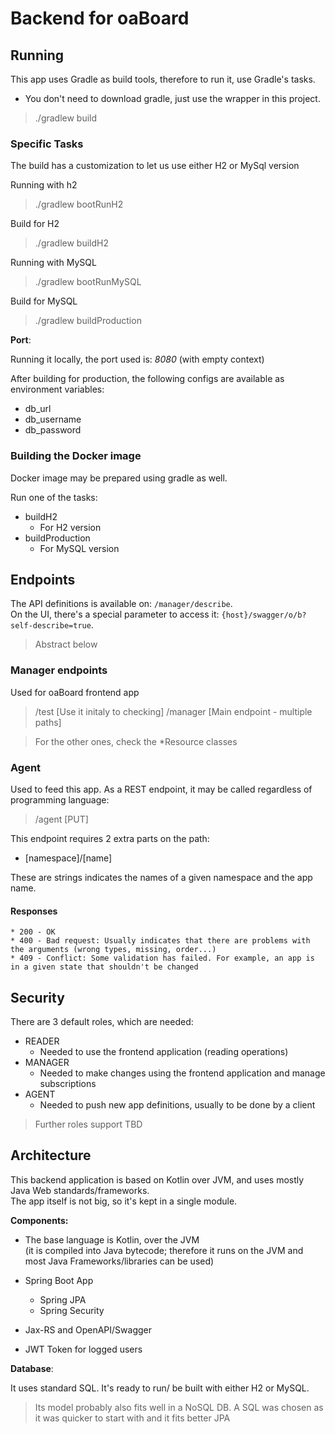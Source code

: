 <!-- # oaboard-backend-app -->
# Backend for oaBoard

## Running

This app uses Gradle as build tools, therefore to run it, use Gradle's tasks.

* You don't need to download gradle, just use the wrapper in this project.

> ./gradlew build


### Specific Tasks

The build has a customization to let us use either H2 or MySql version

Running with h2

> ./gradlew bootRunH2

Build for H2

> ./gradlew buildH2

Running with MySQL

> ./gradlew bootRunMySQL

Build for MySQL

> ./gradlew buildProduction

**Port**:  

Running it locally, the port used is: *8080* (with empty context)

After building for production, the following configs are available as environment variables:   

* db_url
* db_username
* db_password

### Building the Docker image

Docker image may be prepared using gradle as well.  

Run one of the tasks:

* buildH2
    * For H2 version
* buildProduction
    * For MySQL version

## Endpoints

The API definitions is available on: `/manager/describe`.    
On the UI, there's a special parameter to access it: `{host}/swagger/o/b?self-describe=true`.  

> Abstract below

### Manager endpoints

Used for oaBoard frontend app

> /test [Use it initaly to checking]
> /manager [Main endpoint - multiple paths]  

> For the other ones, check the *Resource classes

### Agent

Used to feed this app.  As a REST endpoint, it may be called regardless of programming language:  

> /agent [PUT]

This endpoint requires 2 extra parts on the path:

- [namespace]/[name]

These are strings indicates the names of a given namespace and the app name.

#### Responses

    * 200 - OK
    * 400 - Bad request: Usually indicates that there are problems with the arguments (wrong types, missing, order...)
    * 409 - Conflict: Some validation has failed. For example, an app is in a given state that shouldn't be changed
 
## Security
        
There are 3 default roles, which are needed:

* READER
    * Needed to use the frontend application (reading operations)
* MANAGER
    * Needed to make changes using the frontend application and manage subscriptions
* AGENT
    * Needed to push new app definitions, usually to be done by a client 
    
> Further roles support TBD

## Architecture

This backend application is based on Kotlin over JVM, and uses mostly Java Web standards/frameworks.   
The app itself is not big, so it's kept in a single module.  

**Components:**  

 * The base language is Kotlin, over the JVM  
    (it is compiled into Java bytecode; therefore it runs on the JVM and most Java Frameworks/libraries can be used)
   
 * Spring Boot App
    * Spring JPA 
    * Spring Security    
 * Jax-RS and OpenAPI/Swagger
 * JWT Token for logged users 

**Database**:  

 It uses standard SQL. 
 It's ready to run/ be built with either H2 or MySQL.  
 
> Its model probably also fits well in a NoSQL DB. A SQL was chosen as it was quicker to start with and it fits better JPA 
